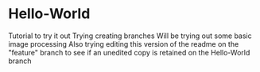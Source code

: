 # Hello-World
Tutorial to try it out
Trying creating branches
Will be trying out some basic image processing
Also trying editing this version of the readme on the "feature" branch to see if an unedited copy is retained on the Hello-World branch
